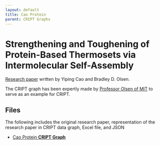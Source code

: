 ```yaml
---
layout: default
title: Cao Protein
parent: CRIPT Graphs
---
```


# Strengthening and Toughening of Protein-Based Thermosets via Intermolecular Self-Assembly

[Research paper](https://pubs.acs.org/doi/10.1021/acs.biomac.2c00372) written by Yiping Cao and Bradley D. Olsen.

The CRIPT graph has been expertly made by
[Professor Olsen of MIT](https://cheme.mit.edu/profile/bradley-d-olsen/) to serve as an example for CRIPT.

## Files

The following includes the original research paper, representation of the research paper in CRIPT data graph, Excel file, and JSON


- [Cao Protein **CRIPT Graph**](graph_ppt/Cao_protein_materials_data_graph.pptx)
